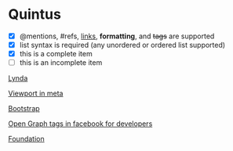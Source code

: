 # Quintus

- [x] @mentions, #refs, [links](), **formatting**, and <del>tags</del> are supported
- [x] list syntax is required (any unordered or ordered list supported)
- [x] this is a complete item
- [ ] this is an incomplete item

[Lynda](https://www.lynda.com/)

[Viewport in meta](https://developer.mozilla.org/en-US/docs/Mozilla/Mobile/Viewport_meta_tag)

[Bootstrap](https://getbootstrap.com/)

[Open Graph tags in facebook for developers](https://developers.facebook.com/docs/sharing/best-practices#tags)

[Foundation](http://foundation.zurb.com/)
